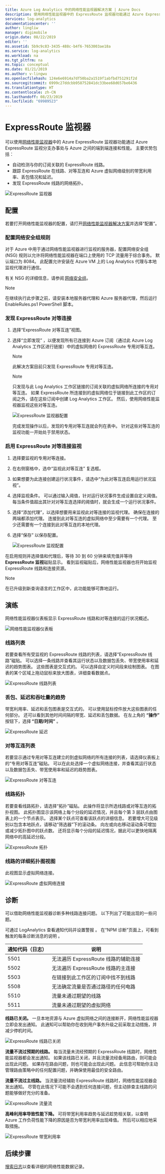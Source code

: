 ```yaml
---
title: Azure Log Analytics 中的网络性能监视器解决方案 | Azure Docs
description: 使用网络性能监视器中的 ExpressRoute 监视器功能通过 Azure ExpressRoute 监视分支办事处与 Azure 之间的端到端连接和性能。
services: log-analytics
documentationcenter: ''
author: lingliw
manager: digimobile
origin.date: 08/22/2019
editor: ''
ms.assetid: 5b9c9c83-3435-488c-b4f6-7653003ae18a
ms.service: log-analytics
ms.workload: na
ms.tgt_pltfrm: na
ms.topic: conceptual
ms.date: 01/21/2019
ms.author: v-lingwu
ms.openlocfilehash: 124e6e6914a7df50ba2a1519f1abfbd751291f2d
ms.sourcegitcommit: 6999c27ddcbb958752841dc33bee68d657be6436
ms.translationtype: HT
ms.contentlocale: zh-CN
ms.lasthandoff: 08/23/2019
ms.locfileid: "69989523"
---
```

# <a name="expressroute-monitor"></a>ExpressRoute 监视器

可以使用[网络性能监视器](network-performance-monitor.md)中的 Azure ExpressRoute 监视器功能通过 Azure ExpressRoute 监视分支办事处与 Azure 之间的端到端连接和性能。 主要优势包括： 

- 自动检测与你的订阅关联的 ExpressRoute 线路。
- 跟踪 ExpressRoute 在线路、对等互连和 Azure 虚拟网络级别的带宽利用率、丢包情况和延迟。
- 发现 ExpressRoute 线路的网络拓扑。

![ExpressRoute 监视器](media/network-performance-monitor-expressroute/expressroute-intro.png)

## <a name="configuration"></a>配置 
若要打开网络性能监视器的配置，请打开[网络性能监视器解决方案](network-performance-monitor.md)并选择“配置”。 

### <a name="configure-network-security-group-rules"></a>配置网络安全组规则 
对于 Azure 中用于通过网络性能监视器进行监视的服务器，配置网络安全组 (NSG) 规则以允许将网络性能监视器在端口上使用的 TCP 流量用于综合事务。 默认端口为 8084。 此配置允许安装在 Azure VM 上的 Log Analytics 代理与本地监视代理进行通信。 

有关 NSG 的详细信息，请参阅 [网络安全组](../../virtual-network/manage-network-security-group.md)。 

>[!NOTE]
> 在继续执行此步骤之前，请安装本地服务器代理和 Azure 服务器代理，然后运行 EnableRules.ps1 PowerShell 脚本。 

 
### <a name="discover-expressroute-peering-connections"></a>发现 ExpressRoute 对等连接 
 
1. 选择“ExpressRoute 对等互连”视图。 
2. 选择“立即发现”  ，以便发现所有已连接到 Azure 订阅（通过此 Azure Log Analytics 工作区进行链接）中的虚拟网络的 ExpressRoute 专用对等互连。

    >[!NOTE]
    > 此解决方案目前只发现 ExpressRoute 专用对等互连。 

    >[!NOTE]
    > 只发现与此 Log Analytics 工作区链接的订阅关联的虚拟网络所连接的专用对等互连。 如果 ExpressRoute 所连接到的虚拟网络位于链接到此工作区的订阅之外，请在这些订阅中创建 Log Analytics 工作区。 然后，使用网络性能监视器监视这些对等互连。 

    ![ExpressRoute 监视器配置](media/network-performance-monitor-expressroute/expressroute-configure.png)
 
   完成发现操作以后，发现的专用对等互连就会列在表中。 针对这些对等互连的监视功能一开始处于禁用状态。 

### <a name="enable-monitoring-of-the-expressroute-peering-connections"></a>启用 ExpressRoute 对等连接监视 

1. 选择要监视的专用对等连接。
2. 在右侧窗格中，选中“监视此对等互连”  复选框。 
3. 如果想要为此连接创建运行状况事件，请选中“为此对等互连启用运行状况监视”。  
4. 选择监视条件。 可以通过输入阈值，针对运行状况事件生成设置自定义阈值。 每当条件值超出其针对对等互连选择的阈值时，就会生成一个运行状况事件。 
5. 选择“添加代理”，以选择想要用来监视此对等连接的监视代理。  确保在连接的两端都添加代理。 连接到此对等互连的虚拟网络中至少需要有一个代理。 至少还需要有一个连接到此对等互连的本地代理。 
6. 选择“保存”  以保存配置。 

   ![ExpressRoute 监视配置](media/network-performance-monitor-expressroute/expressroute-configure-discovery.png)


在启用规则并选择值和代理后，等待 30 到 60 分钟来填充值并等待 **ExpressRoute 监视**磁贴显示。 看到监视磁贴后，网络性能监视器也将开始监视 ExpressRoute 线路和连接资源。 

>[!NOTE]
> 在已升级到新查询语言的工作区中，此功能能够可靠地运行。

## <a name="walkthrough"></a>演练 

网络性能监视器仪表板显示 ExpressRoute 线路和对等连接的运行状况概述。 

![网络性能监视器仪表板](media/network-performance-monitor-expressroute/npm-dashboard-expressroute.png) 

### <a name="circuits-list"></a>线路列表 

若要查看所有受监视的 ExpressRoute 线路的列表，请选择“ExpressRoute 线路”磁贴。 可以选择一条线路并查看其运行状态以及数据包丢失、带宽使用率和延迟的趋势图表。 这些图表是交互式的。 可以选择自定义时间段来绘制图表。 在图表的某个区域上拖动鼠标来放大图表，详细查看数据点。 

![ExpressRoute 线路列表](media/network-performance-monitor-expressroute/expressroute-circuits.png) 

### <a name="trends-of-loss-latency-and-throughput"></a>丢包、延迟和吞吐量的趋势 

带宽利用率、延迟和丢包图表是交互式的。 可以使用鼠标控件放大这些图表的任何部分。 还可以看到其他时间间隔的带宽、延迟和丢包数据。 在左上角的 **“操作”** 按钮下，选择 **“日期/时间”** 。 

![ExpressRoute 延迟](media/network-performance-monitor-expressroute/expressroute-latency.png) 

### <a name="peerings-list"></a>对等互连列表 

若要显示通过专用对等互连建立的到虚拟网络的所有连接的列表，请选择仪表板上的“专用对等互连”磁贴。  可以在此处选择一个虚拟网络连接，并查看其运行状态以及数据包丢失、带宽使用率和延迟的趋势图表。 

![ExpressRoute 对等互连](media/network-performance-monitor-expressroute/expressroute-peerings.png) 

### <a name="circuit-topology"></a>线路拓扑 

若要查看线路拓扑，请选择“拓扑”磁贴。  此操作将显示所选线路或对等互连的拓扑视图。 此拓扑图显示该网络上每个分段的延迟情况，并且每个第 3 层跃点由图表上的一个节点表示。 选择某个跃点可查看该跃点的详细信息。 若要增大可见级别以包含本地跃点，请移动“筛选器”下的滚动条。  向左或向右移动滚动条可增加或减少拓扑图中的跃点数。 还将显示每个分段的延迟情况，据此可以更快地隔离网络中的高延迟分段。

![ExpressRoute 拓扑](media/network-performance-monitor-expressroute/expressroute-topology.png)

### <a name="detailed-topology-view-of-a-circuit"></a>线路的详细拓扑图视图 

此视图显示虚拟网络连接。 

![ExpressRoute 虚拟网络连接](media/network-performance-monitor-expressroute/expressroute-vnet.png)
 
## <a name="diagnostics"></a>诊断 

可以借助网络性能监视器诊断多种线路连接问题。 以下列出了可能出现的一些问题。

可通过 LogAnalytics 查看通知代码并设置警报  。 在“NPM 诊断”页面上，可看到触发的每条诊断消息的说明  。

| 通知代码（日志） | 说明 |
| --- | --- |
| 5501 | 无法遍历 ExpressRoute 线路的辅助连接 |
| 5502 | 无法遍历 ExpressRoute 线路的主连接 |
| 5503 | 在链接到此工作区的订阅中找不到线路 | 
| 5508 | 无法确定流量是否通过路径的任何电路 |
| 5510 | 流量未通过期望的线路 | 
| 5511 | 流量未通过期望的虚拟网络 | 

**线路已关闭。** 一旦本地资源与 Azure 虚拟网络之间的连接断开，网络性能监视器立即会发出通知。 此通知可以帮助你在收到用户事务升级之前采取主动措施，并减少停机时间。

![ExpressRoute 线路已关闭](media/network-performance-monitor-expressroute/expressroute-circuit-down.png)
 

**流量不流过预期的线路。** 每当流量未流经预期的 ExpressRoute 线路时，网络性能监视器都会发出通知。 如果该线路已关闭，并且流量流经备用路由，则可能会出现此问题。 如果存在路由问题，则也可能会出现此问题。 此信息可帮助你主动管理路由策略中的任何配置问题，并确保使用最佳的安全路由。 

 

**流量不流过主线路。** 当流量流经辅助 ExpressRoute 线路时，网络性能监视器会发出通知。 尽管在此情况下可能不会遇到任何连接问题，但主动排查主线路的问题能够做好充分的准备。 

 
![ExpressRoute 流量流](media/network-performance-monitor-expressroute/expressroute-traffic-flow.png)


**高峰利用率导致性能下降。** 可将带宽利用率趋势与延迟趁势相关联，以查明 Azure 工作负荷性能下降的原因是否为带宽利用率出现峰值。 然后可以相应地采取措施。

![ExpressRoute 带宽利用率](media/network-performance-monitor-expressroute/expressroute-peak-utilization.png)

 

## <a name="next-steps"></a>后续步骤
[搜索日志](../../azure-monitor/log-query/log-query-overview.md)以查看详细的网络性能数据记录。




